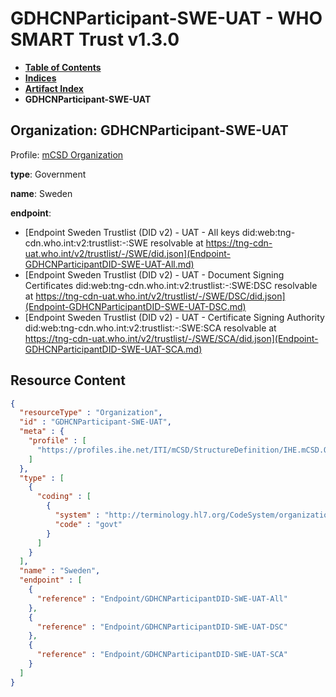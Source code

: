 # GDHCNParticipant-SWE-UAT - WHO SMART Trust v1.3.0

* [**Table of Contents**](toc.md)
* [**Indices**](indices.md)
* [**Artifact Index**](artifacts.md)
* **GDHCNParticipant-SWE-UAT**

## Organization: GDHCNParticipant-SWE-UAT

Profile: [mCSD Organization](https://profiles.ihe.net/ITI/mCSD/4.0.0/StructureDefinition-IHE.mCSD.Organization.html)

**type**: Government

**name**: Sweden

**endpoint**: 

* [Endpoint Sweden Trustlist (DID v2) - UAT - All keys did:web:tng-cdn.who.int:v2:trustlist:-:SWE resolvable at https://tng-cdn-uat.who.int/v2/trustlist/-/SWE/did.json](Endpoint-GDHCNParticipantDID-SWE-UAT-All.md)
* [Endpoint Sweden Trustlist (DID v2) - UAT - Document Signing Certificates did:web:tng-cdn.who.int:v2:trustlist:-:SWE:DSC resolvable at https://tng-cdn-uat.who.int/v2/trustlist/-/SWE/DSC/did.json](Endpoint-GDHCNParticipantDID-SWE-UAT-DSC.md)
* [Endpoint Sweden Trustlist (DID v2) - UAT - Certificate Signing Authority did:web:tng-cdn.who.int:v2:trustlist:-:SWE:SCA resolvable at https://tng-cdn-uat.who.int/v2/trustlist/-/SWE/SCA/did.json](Endpoint-GDHCNParticipantDID-SWE-UAT-SCA.md)



## Resource Content

```json
{
  "resourceType" : "Organization",
  "id" : "GDHCNParticipant-SWE-UAT",
  "meta" : {
    "profile" : [
      "https://profiles.ihe.net/ITI/mCSD/StructureDefinition/IHE.mCSD.Organization"
    ]
  },
  "type" : [
    {
      "coding" : [
        {
          "system" : "http://terminology.hl7.org/CodeSystem/organization-type",
          "code" : "govt"
        }
      ]
    }
  ],
  "name" : "Sweden",
  "endpoint" : [
    {
      "reference" : "Endpoint/GDHCNParticipantDID-SWE-UAT-All"
    },
    {
      "reference" : "Endpoint/GDHCNParticipantDID-SWE-UAT-DSC"
    },
    {
      "reference" : "Endpoint/GDHCNParticipantDID-SWE-UAT-SCA"
    }
  ]
}

```
